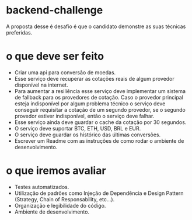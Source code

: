 # backend-challenge

A proposta desse é desafio é que o candidato demonstre as suas técnicas preferidas.

# o que deve ser feito

- Criar uma api para conversão de moedas.
- Esse serviço deve recuperar as cotações reais de algum provedor disponível na internet.
- Para aumentar a resiliência esse serviço deve implementar um sistema de fallback para os provedores de cotação. Caso o provedor principal esteja indisponível por algum problema técnico o serviço deve conseguir requisitar a cotação de um segundo provedor, se o segundo provedor estiver indisponível, então o serviço deve falhar.
- Esse serviço ainda deve guardar o cache da cotação por 30 segundos.
- O serviço deve suportar BTC, ETH, USD, BRL e EUR.
- O serviço deve guardar os histórico das últimas conversões.
- Escrever um Readme com as instruções de como rodar o ambiente de desenvolvimento.

# o que iremos avaliar

- Testes automatizados.
- Utilização de padrões como Injeção de Dependência e Design Pattern (Strategy, Chain of Responsability, etc...).
- Organização e legibilidade do código.
- Ambiente de desenvolvimento.
